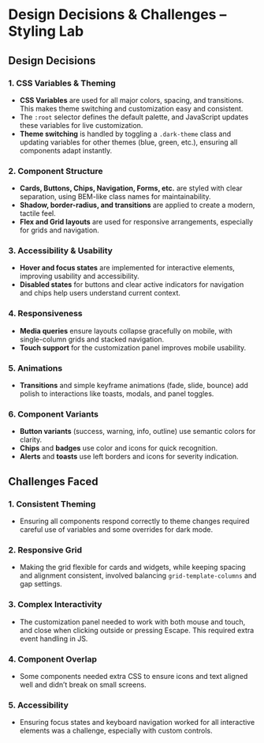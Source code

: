 # Design Decisions & Challenges – Styling Lab

## Design Decisions

### 1. **CSS Variables & Theming**
- **CSS Variables** are used for all major colors, spacing, and transitions. This makes theme switching and customization easy and consistent.
- The `:root` selector defines the default palette, and JavaScript updates these variables for live customization.
- **Theme switching** is handled by toggling a `.dark-theme` class and updating variables for other themes (blue, green, etc.), ensuring all components adapt instantly.

### 2. **Component Structure**
- **Cards, Buttons, Chips, Navigation, Forms, etc.** are styled with clear separation, using BEM-like class names for maintainability.
- **Shadow, border-radius, and transitions** are applied to create a modern, tactile feel.
- **Flex and Grid layouts** are used for responsive arrangements, especially for grids and navigation.

### 3. **Accessibility & Usability**
- **Hover and focus states** are implemented for interactive elements, improving usability and accessibility.
- **Disabled states** for buttons and clear active indicators for navigation and chips help users understand current context.

### 4. **Responsiveness**
- **Media queries** ensure layouts collapse gracefully on mobile, with single-column grids and stacked navigation.
- **Touch support** for the customization panel improves mobile usability.

### 5. **Animations**
- **Transitions** and simple keyframe animations (fade, slide, bounce) add polish to interactions like toasts, modals, and panel toggles.

### 6. **Component Variants**
- **Button variants** (success, warning, info, outline) use semantic colors for clarity.
- **Chips** and **badges** use color and icons for quick recognition.
- **Alerts** and **toasts** use left borders and icons for severity indication.

## Challenges Faced

### 1. **Consistent Theming**
- Ensuring all components respond correctly to theme changes required careful use of variables and some overrides for dark mode.

### 2. **Responsive Grid**
- Making the grid flexible for cards and widgets, while keeping spacing and alignment consistent, involved balancing `grid-template-columns` and gap settings.

### 3. **Complex Interactivity**
- The customization panel needed to work with both mouse and touch, and close when clicking outside or pressing Escape. This required extra event handling in JS.

### 4. **Component Overlap**
- Some components needed extra CSS to ensure icons and text aligned well and didn’t break on small screens.

### 5. **Accessibility**
- Ensuring focus states and keyboard navigation worked for all interactive elements was a challenge, especially with custom controls.


